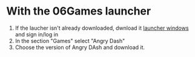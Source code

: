 <!-- TITLE: 1.1. Install Windows -->
<!-- SUBTITLE: Windows installation -->

# With the 06Games launcher
1. If the laucher isn't already downloaded, dwnload it [launcher windows](https://06games.ddns.net/Projects/App/06Games%20Launcher/down.php) and sign in/log in
2. In the section "Games" select "Angry Dash"
3. Choose the version of Angry DAsh and download it.